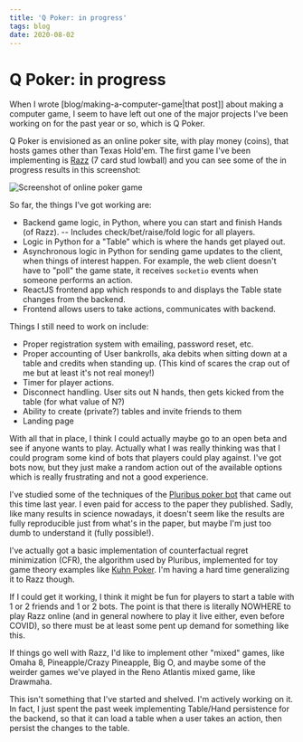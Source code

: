 ```yaml
---
title: 'Q Poker: in progress'
tags: blog
date: 2020-08-02
---
```

# Q Poker: in progress

When I wrote [blog/making-a-computer-game|that post]] about making a computer game, I seem to have left out one of the major projects I've been working on for the past year or so, which is Q Poker.

Q Poker is envisioned as an online poker site, with play money (coins), that hosts games other than Texas Hold'em. The first game I've been implementing is [Razz](https://en.wikipedia.org/wiki/Razz_(poker)) (7 card stud lowball) and you can see some of the in progress results in this screenshot:

![Screenshot of online poker game](https://i.imgur.com/DYO6M0ol.png)

So far, the things I've got working are:

- Backend game logic, in Python, where you can start and finish Hands (of Razz).
-- Includes check/bet/raise/fold logic for all players.
- Logic in Python for a "Table" which is where the hands get played out.
- Asynchronous logic in Python for sending game updates to the client, when things of interest happen. For example, the web client doesn't have to "poll" the game state, it receives `socketio` events when someone performs an action.
- ReactJS frontend app which responds to and displays the Table state changes from the backend.
- Frontend allows users to take actions, communicates with backend.

Things I still need to work on include:

- Proper registration system with emailing, password reset, etc.
- Proper accounting of User bankrolls, aka debits when sitting down at a table and credits when standing up. (This kind of scares the crap out of me but at least it's not real money!)
- Timer for player actions.
- Disconnect handling. User sits out N hands, then gets kicked from the table (for what value of N?)
- Ability to create (private?) tables and invite friends to them
- Landing page

With all that in place, I think I could actually maybe go to an open beta and see if anyone wants to play. Actually what I was really thinking was that I could program some kind of bots that players could play against. I've got bots now, but they just make a random action out of the available options which is really frustrating and not a good experience.

I've studied some of the techniques of the [Pluribus poker bot](https://www.pokernews.com/news/2019/07/pluribus-first-ai-to-beat-humans-in-multiplayer-no-limit-34910.htm) that came out this time last year. I even paid for access to the paper they published. Sadly, like many results in science nowadays, it doesn't seem like the results are fully reproducible just from what's in the paper, but maybe I'm just too dumb to understand it (fully possible!).

I've actually got a basic implementation of counterfactual regret minimization (CFR), the algorithm used by Pluribus, implemented for toy game theory examples like [Kuhn Poker](https://en.wikipedia.org/wiki/Kuhn_poker). I'm having a hard time generalizing it to Razz though.

If I could get it working, I think it might be fun for players to start a table with 1 or 2 friends and 1 or 2 bots. The point is that there is literally NOWHERE to play Razz online (and in general nowhere to play it live either, even before COVID), so there must be at least some pent up demand for something like this.

If things go well with Razz, I'd like to implement other "mixed" games, like Omaha 8, Pineapple/Crazy Pineapple, Big O, and maybe some of the weirder games we've played in the Reno Atlantis mixed game, like Drawmaha.

This isn't something that I've started and shelved. I'm actively working on it. In fact, I just spent the past week implementing Table/Hand persistence for the backend, so that it can load a table when a user takes an action, then persist the changes to the table.